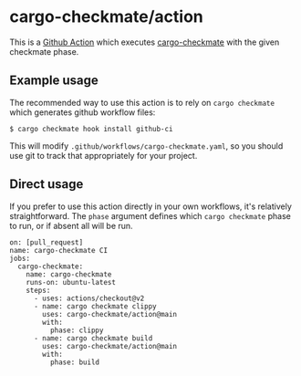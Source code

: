 # cargo-checkmate/action

This is a [Github
Action](https://docs.github.com/en/actions) which executes
[cargo-checkmate](https://github.com/cargo-checkmate/cargo-checkmate)
with the given checkmate phase.

## Example usage

The recommended way to use this action is to rely on `cargo checkmate`
which generates github workflow files:

```
$ cargo checkmate hook install github-ci
```

This will modify `.github/workflows/cargo-checkmate.yaml`, so you should
use git to track that appropriately for your project.

## Direct usage

If you prefer to use this action directly in your own workflows, it's
relatively straightforward. The `phase` argument defines which `cargo
checkmate` phase to run, or if absent all will be run.

```
on: [pull_request]
name: cargo-checkmate CI
jobs:
  cargo-checkmate:
    name: cargo-checkmate
    runs-on: ubuntu-latest
    steps:
      - uses: actions/checkout@v2
      - name: cargo checkmate clippy
        uses: cargo-checkmate/action@main
        with:
          phase: clippy
      - name: cargo checkmate build
        uses: cargo-checkmate/action@main
        with:
          phase: build
```
